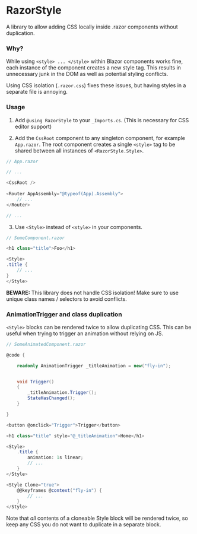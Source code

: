 # RazorStyle
A library to allow adding CSS locally inside .razor components without duplication.

### Why?
While using `<style> ... </style>` within Blazor components works fine, each instance of the component creates a new style tag.
This results in unnecessary junk in the DOM as well as potential styling conflicts.

Using CSS isolation (`.razor.css`) fixes these issues, but having styles in a separate file is annoying.

### Usage
1. Add `@using RazorStyle` to your `_Imports.cs`. (This is necessary for CSS editor support)

2. Add the `CssRoot` component to any singleton component, for example `App.razor`. The root component creates a single `<style>` tag to be
shared between all instances of `<RazorStyle.Style>`.
```csharp
// App.razor

// ...

<CssRoot />
    
<Router AppAssembly="@typeof(App).Assembly">
    // ...
</Router>

// ...
```

3. Use `<Style>` instead of `<style>` in your components.
```csharp
// SomeComponent.razor

<h1 class="title">Foo</h1>

<Style>
.title {
    // ...
}
</Style>
````

**BEWARE:** This library does not handle CSS isolation! Make sure to use unique class names / selectors to avoid conflicts.

### AnimationTrigger and class duplication
`<Style>` blocks can be rendered twice to allow duplicating CSS. This can be useful when trying
to trigger an animation without relying on JS.

```csharp
// SomeAnimatedComponent.razor

@code {

    readonly AnimationTrigger _titleAnimation = new("fly-in");


    void Trigger()
    {
        _titleAnimation.Trigger();
        StateHasChanged();
    }

}

<button @onclick="Trigger">Trigger</button>

<h1 class="title" style="@_titleAnimation">Home</h1>

<Style>
    .title {
        animation: 1s linear;
        // ...
    }
</Style>

<Style Clone="true">
    @@keyframes @context("fly-in") {
        // ...
    }
</Style>
````
Note that *all* contents of a cloneable Style block will be rendered twice, so keep any CSS
you do not want to duplicate in a separate block.